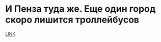# И Пенза туда же. Еще один город скоро лишится троллейбусов



[LINK](https://varlamov.ru/3988498.html)
